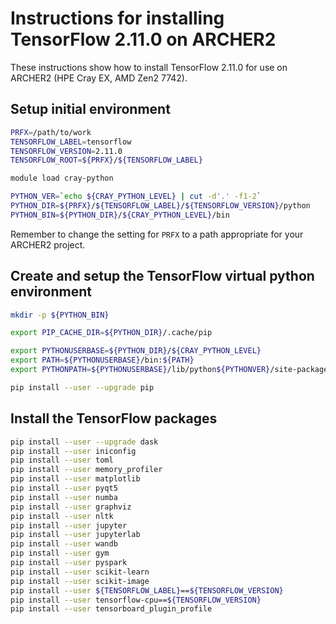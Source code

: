 Instructions for installing TensorFlow 2.11.0 on ARCHER2
========================================================

These instructions show how to install TensorFlow 2.11.0 for use on ARCHER2 (HPE Cray EX, AMD Zen2 7742).


Setup initial environment
-------------------------

```bash
PRFX=/path/to/work
TENSORFLOW_LABEL=tensorflow
TENSORFLOW_VERSION=2.11.0
TENSORFLOW_ROOT=${PRFX}/${TENSORFLOW_LABEL}

module load cray-python

PYTHON_VER=`echo ${CRAY_PYTHON_LEVEL} | cut -d'.' -f1-2`
PYTHON_DIR=${PRFX}/${TENSORFLOW_LABEL}/${TENSORFLOW_VERSION}/python
PYTHON_BIN=${PYTHON_DIR}/${CRAY_PYTHON_LEVEL}/bin
```

Remember to change the setting for `PRFX` to a path appropriate for your ARCHER2 project.


Create and setup the TensorFlow virtual python environment
----------------------------------------------------------

```bash
mkdir -p ${PYTHON_BIN}

export PIP_CACHE_DIR=${PYTHON_DIR}/.cache/pip

export PYTHONUSERBASE=${PYTHON_DIR}/${CRAY_PYTHON_LEVEL}
export PATH=${PYTHONUSERBASE}/bin:${PATH}
export PYTHONPATH=${PYTHONUSERBASE}/lib/python${PYTHONVER}/site-packages:${PYTHONPATH}

pip install --user --upgrade pip
```


Install the TensorFlow packages
-------------------------------

```bash
pip install --user --upgrade dask
pip install --user iniconfig
pip install --user toml
pip install --user memory_profiler
pip install --user matplotlib
pip install --user pyqt5
pip install --user numba
pip install --user graphviz
pip install --user nltk
pip install --user jupyter
pip install --user jupyterlab
pip install --user wandb
pip install --user gym
pip install --user pyspark
pip install --user scikit-learn
pip install --user scikit-image
pip install --user ${TENSORFLOW_LABEL}==${TENSORFLOW_VERSION}
pip install --user tensorflow-cpu==${TENSORFLOW_VERSION}
pip install --user tensorboard_plugin_profile
```
